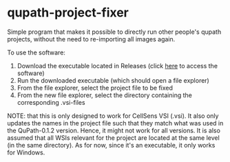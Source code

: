 ﻿# qupath-project-fixer
 
Simple program that makes it possible to directly run other people's qupath projects, without the need to re-importing all images again.

To use the software:
1) Download the executable located in Releases (click [here](https://github.com/andreped/qupath-project-fixer/releases/tag/v0.1.0) to access the software)
2) Run the downloaded executable (which should open a file explorer)
3) From the file explorer, select the project file to be fixed
4) From the new file explorer, select the directory containing the corresponding .vsi-files

NOTE: that this is only designed to work for CellSens VSI (.vsi). It also only updates the names in the project file such that they match what was used in the QuPath-0.1.2 version. Hence, it might not work for all versions. It is also assumed that all WSIs relevant for the project are located at the same level (in the same directory). As for now, since it's an executable, it only works for Windows.
